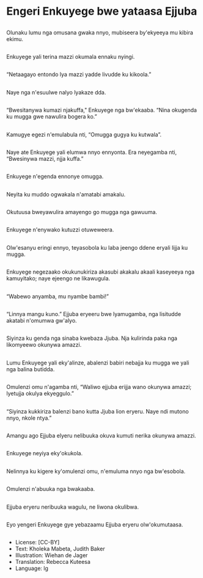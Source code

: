 # Engeri Enkuyege bwe yataasa Ejjuba

##
Olunaku lumu nga
omusana gwaka nnyo,
mubiseera by'ekyeeya
mu kibira ekimu.

##
Enkuyege yali terina
mazzi okumala ennaku
nyingi.

##
“Netaagayo entondo
lya mazzi yadde livudde
ku kikoola.”

##
Naye nga n'esuulwe
nalyo lyakaze dda.

##
“Bwesitanywa kumazi
njakuffa," Enkuyege
nga bw'ekaaba.
“Nina okugenda ku
mugga gwe nawulira
bogera ko.”

##
Kamugye egezi
n'emulabula nti,
“Omugga gugya ku
kutwala”.

##
Naye ate Enkuyege yali
elumwa nnyo ennyonta.
Era neyegamba nti,
“Bwesinywa mazzi, njja
kuffa.”

##
Enkuyege n'egenda
ennonye omugga.

##
Neyita ku muddo
ogwakala n'amatabi
amakalu.

##
Okutuusa bweyawulira
amayengo go mugga
nga gawuuma.

##
Enkuyege n'enywako
kutuzzi otuweweera.

##
Olw'esanyu eringi
ennyo, teyasobola ku
laba jeengo ddene
eryali lijja ku mugga.

##
Enkuyege negezaako
okukunukiriza akasubi
akakalu akaali
kaseyeeya nga
kamuyitako; naye
ejeengo ne likawugula.

##
“Wabewo anyamba, mu
nyambe bambi!”

##
“Linnya mangu kuno.”
Ejjuba eryeeru bwe
lyamugamba, nga
lisitudde akatabi
n'omumwa gw'alyo.

##

##
Siyinza ku genda nga
sinaba kwebaza Jjuba.
Nja kulirinda paka nga
likomyeewo okunywa
amazzi.

##
Lumu Enkuyege yali
eky'alinze, abalenzi
babiri nebajja ku mugga
we yali nga balina
butidda.

##
Omulenzi omu
n'agamba nti, “Waliwo
ejjuba erijja wano
okunywa amazzi;
lyetujja okulya
ekyeggulo.”

##

##
“Siyinza kukkiriza
balenzi bano kutta Jjuba
lion eryeru. Naye ndi
mutono nnyo, nkole
ntya.”

##
Amangu ago Ejjuba
elyeru nelibuuka okuva
kumuti nerika okunywa
amazzi.

##

##
Enkuyege neyiya
eky'okukola.

##
Nelinnya ku kigere
ky'omulenzi omu,
n'emuluma nnyo nga
bw'esobola.

##
Omulenzi n'abuuka nga
bwakaaba.

##
Ejjuba eryeru neribuuka
wagulu, ne liwona
okulibwa.

##
Eyo yengeri Enkuyege
gye yebazaamu Ejjuba
eryeru olw'okumutaasa.

##
* License: [CC-BY]
* Text: Kholeka Mabeta, Judith Baker
* Illustration: Wiehan de Jager
* Translation: Rebecca Kuteesa
* Language: lg
